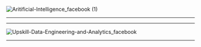 
![Aritificial-Intelligence_facebook (1)](https://github.com/user-attachments/assets/9bd36a59-e91a-443c-8641-d61c52820f7b)

-----------------------------------------------------------------------------------------------------------------------------------------------------------------------------------------------------------------------------------------------------------


---------------------------------------------------------------------------------------------------------------------------------------------------------------------------------------------------------------------------------------------------------


![Upskill-Data-Engineering-and-Analytics_facebook](https://github.com/user-attachments/assets/3bee15fb-ab92-4735-8775-bc93f8258c8e)

---------------------------------------------------------------------------------------------------------------------------------------------------------------------------------------------------------------------------------------------------------
